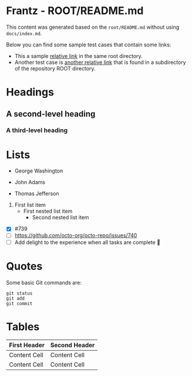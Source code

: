# Frantz - ROOT/README.md

This content was generated based on the `root/README.md` without using `docs/index.md`.

Below you can find some sample test cases that contain some links:

- This a sample [relative link](relative_link.md) in the same root directory.
- Another test case is [another relative link](sub/sub_relative_link.md) that is found in a subdirectory of the repository ROOT directory.

# Headings
## A second-level heading
### A third-level heading

# Lists
- George Washington
* John Adams
+ Thomas Jefferson

1. First list item
   - First nested list item
     - Second nested list item

- [x] #739
- [ ] https://github.com/octo-org/octo-repo/issues/740
- [ ] Add delight to the experience when all tasks are complete :tada:

# Quotes
Some basic Git commands are:
```
git status
git add
git commit
```

# Tables
| First Header  | Second Header |
| ------------- | ------------- |
| Content Cell  | Content Cell  |
| Content Cell  | Content Cell  |
